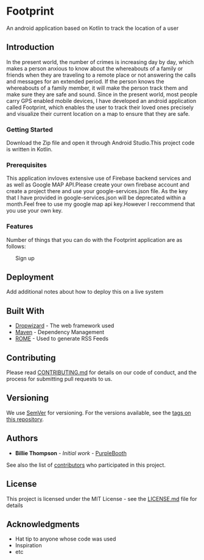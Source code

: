 # Footprint
An android application based on Kotlin to track the location of a user


## Introduction
In the present world, the number of crimes is increasing day by day, which makes a person anxious to know about the whereabouts of a 
family or friends when they are traveling to a remote place or not answering the calls and messages for an extended period.
If the person knows the whereabouts of a family member, it will make the person track them and make sure they are safe and sound. 
Since in the present world, most people carry GPS enabled mobile devices, I have developed an android application called Footprint, 
which enables the user to track their loved ones precisely and visualize their current location on a map to ensure that they are safe.


### Getting Started
Download the Zip file and open it through Android Studio.This project code is written in Kotlin.

### Prerequisites

This application invloves extensive use of Firebase backend services and as well as Google MAP API.Please create your own 
firebase account and create a project there and use your google-services.json file. As the key that I have provided in google-services.json
will be deprecated within a month.Feel free to use my google map api key.However I reccommend that you use your own key.



### Features

Number of things that you can do with the Footprint application are as follows:

<ul>Sign up</ul>


## Deployment

Add additional notes about how to deploy this on a live system

## Built With

* [Dropwizard](http://www.dropwizard.io/1.0.2/docs/) - The web framework used
* [Maven](https://maven.apache.org/) - Dependency Management
* [ROME](https://rometools.github.io/rome/) - Used to generate RSS Feeds

## Contributing

Please read [CONTRIBUTING.md](https://gist.github.com/PurpleBooth/b24679402957c63ec426) for details on our code of conduct, and the process for submitting pull requests to us.

## Versioning

We use [SemVer](http://semver.org/) for versioning. For the versions available, see the [tags on this repository](https://github.com/your/project/tags). 

## Authors

* **Billie Thompson** - *Initial work* - [PurpleBooth](https://github.com/PurpleBooth)

See also the list of [contributors](https://github.com/your/project/contributors) who participated in this project.

## License

This project is licensed under the MIT License - see the [LICENSE.md](LICENSE.md) file for details

## Acknowledgments

* Hat tip to anyone whose code was used
* Inspiration
* etc
